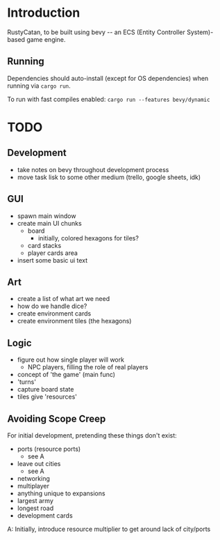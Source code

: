 # Introduction
 
RustyCatan, to be built using bevy -- an ECS (Entity Controller System)-based game engine.

## Running

Dependencies should auto-install (except for OS dependencies) when running via `cargo run`.

To run with fast compiles enabled: `cargo run --features bevy/dynamic`

# TODO

## Development

- take notes on bevy throughout development process
- move task lisk to some other medium (trello, google sheets, idk)

## GUI

- spawn main window
- create main UI chunks
    - board
        - initially, colored hexagons for tiles?
    - card stacks
    - player cards area
- insert some basic ui text

## Art

- create a list of what art we need
- how do we handle dice?
- create environment cards
- create environment tiles (the hexagons)

## Logic

- figure out how single player will work
    - NPC players, filling the role of real players
- concept of 'the game' (main func)
- 'turns'
- capture board state
- tiles give 'resources'

## Avoiding Scope Creep

For initial development, pretending these things don't exist:

- ports (resource ports)
    - see A
- leave out cities
    - see A
- networking
- multiplayer
- anything unique to expansions
- largest army
- longest road
- development cards

A: Initially, introduce resource multiplier to get around lack of city/ports
